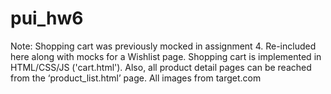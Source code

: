 # pui_hw6

Note: Shopping cart was previously mocked in assignment 4. Re-included here along with mocks for a Wishlist page. 
Shopping cart is implemented in HTML/CSS/JS ('cart.html'). 
Also, all product detail pages can be reached from the ‘product_list.html’ page.
All images from target.com
